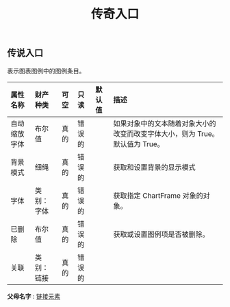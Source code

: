 ﻿---
title: 传奇入口
second_title: Aspose.Cells Cloud Documen
type: docs
url: /zh/specification/model/legendentry/
description: Aspose.Cells 云模型规范：LegendEntry。轻松处理 Excel 和其他电子表格文档，具有打开、生成、编辑、拆分、合并、比较和转换等功能
kwords: Excel, Office, 电子表格, Cloud REST API, LegendEntry
weight: 50
---
## **传说入口**

表示图表图例中的图例条目。

|属性名称|财产种类|可空|只读|默认值|描述|
|:- |:- |:- |:- |:- |:- |
|自动缩放字体|布尔值|真的|错误的||如果对象中的文本随着对象大小的改变而改变字体大小，则为 True。默认值为 True。|
|背景模式|细绳|真的|错误的||获取和设置背景的显示模式|
|字体|类别：字体|真的|错误的||获取指定 ChartFrame 对象的对象。|
|已删除|布尔值|真的|错误的||获取或设置图例项是否被删除。|
|关联|类别：链接|真的|错误的|||

**父母名字** : [链接元素](/specification/model/linkelement)


